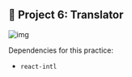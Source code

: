 ## 📁 Project 6: Translator


![img](https://res.cloudinary.com/silviajcn/image/upload/v1669764032/PRACTICAS/Responsive/1_wlipv9.png)

Dependencies for this practice: 

* ```react-intl```